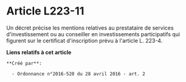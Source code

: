 # Article L223-11

Un décret précise les mentions relatives au prestataire de services d'investissement ou au conseiller en investissements
participatifs qui figurent sur le certificat d'inscription prévu à l'article L. 223-4.

**Liens relatifs à cet article**

	**Créé par**:

	  - Ordonnance n°2016-520 du 28 avril 2016 - art. 2
